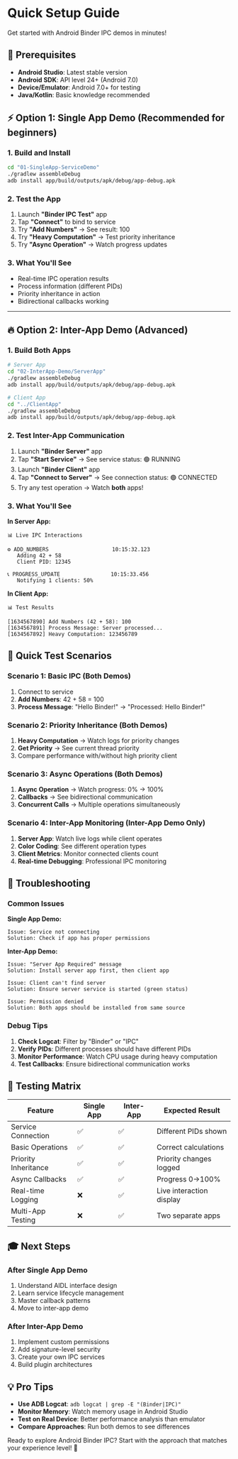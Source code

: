 # Quick Setup Guide

Get started with Android Binder IPC demos in minutes!

## 🚀 Prerequisites

- **Android Studio**: Latest stable version
- **Android SDK**: API level 24+ (Android 7.0)
- **Device/Emulator**: Android 7.0+ for testing
- **Java/Kotlin**: Basic knowledge recommended

## ⚡ Option 1: Single App Demo (Recommended for beginners)

### 1. Build and Install
```bash
cd "01-SingleApp-ServiceDemo"
./gradlew assembleDebug
adb install app/build/outputs/apk/debug/app-debug.apk
```

### 2. Test the App
1. Launch **"Binder IPC Test"** app
2. Tap **"Connect"** to bind to service
3. Try **"Add Numbers"** → See result: 100
4. Try **"Heavy Computation"** → Test priority inheritance
5. Try **"Async Operation"** → Watch progress updates

### 3. What You'll See
- Real-time IPC operation results
- Process information (different PIDs)
- Priority inheritance in action
- Bidirectional callbacks working

---

## 🔥 Option 2: Inter-App Demo (Advanced)

### 1. Build Both Apps
```bash
# Server App
cd "02-InterApp-Demo/ServerApp"
./gradlew assembleDebug
adb install app/build/outputs/apk/debug/app-debug.apk

# Client App  
cd "../ClientApp"
./gradlew assembleDebug
adb install app/build/outputs/apk/debug/app-debug.apk
```

### 2. Test Inter-App Communication
1. Launch **"Binder Server"** app
2. Tap **"Start Service"** → See service status: 🟢 RUNNING
3. Launch **"Binder Client"** app  
4. Tap **"Connect to Server"** → See connection status: 🟢 CONNECTED
5. Try any test operation → Watch **both** apps!

### 3. What You'll See

**In Server App:**
```
📊 Live IPC Interactions

⚙️ ADD_NUMBERS                    10:15:32.123
   Adding 42 + 58
   Client PID: 12345

📞 PROGRESS_UPDATE                10:15:33.456
   Notifying 1 clients: 50%
```

**In Client App:**
```
📊 Test Results

[1634567890] Add Numbers (42 + 58): 100
[1634567891] Process Message: Server processed...
[1634567892] Heavy Computation: 123456789
```

## 🎯 Quick Test Scenarios

### Scenario 1: Basic IPC (Both Demos)
1. Connect to service
2. **Add Numbers**: 42 + 58 = 100
3. **Process Message**: "Hello Binder!" → "Processed: Hello Binder!"

### Scenario 2: Priority Inheritance (Both Demos)
1. **Heavy Computation** → Watch logs for priority changes
2. **Get Priority** → See current thread priority
3. Compare performance with/without high priority client

### Scenario 3: Async Operations (Both Demos)
1. **Async Operation** → Watch progress: 0% → 100%
2. **Callbacks** → See bidirectional communication
3. **Concurrent Calls** → Multiple operations simultaneously

### Scenario 4: Inter-App Monitoring (Inter-App Demo Only)
1. **Server App**: Watch live logs while client operates
2. **Color Coding**: See different operation types
3. **Client Metrics**: Monitor connected clients count
4. **Real-time Debugging**: Professional IPC monitoring

## 🔧 Troubleshooting

### Common Issues

**Single App Demo:**
```
Issue: Service not connecting
Solution: Check if app has proper permissions
```

**Inter-App Demo:**
```
Issue: "Server App Required" message
Solution: Install server app first, then client app

Issue: Client can't find server
Solution: Ensure server service is started (green status)

Issue: Permission denied
Solution: Both apps should be installed from same source
```

### Debug Tips

1. **Check Logcat**: Filter by "Binder" or "IPC"
2. **Verify PIDs**: Different processes should have different PIDs
3. **Monitor Performance**: Watch CPU usage during heavy computation
4. **Test Callbacks**: Ensure bidirectional communication works

## 📱 Testing Matrix

| Feature | Single App | Inter-App | Expected Result |
|---------|------------|-----------|-----------------|
| Service Connection | ✅ | ✅ | Different PIDs shown |
| Basic Operations | ✅ | ✅ | Correct calculations |
| Priority Inheritance | ✅ | ✅ | Priority changes logged |
| Async Callbacks | ✅ | ✅ | Progress 0→100% |
| Real-time Logging | ❌ | ✅ | Live interaction display |
| Multi-App Testing | ❌ | ✅ | Two separate apps |

## 🎓 Next Steps

### After Single App Demo
1. Understand AIDL interface design
2. Learn service lifecycle management  
3. Master callback patterns
4. Move to inter-app demo

### After Inter-App Demo
1. Implement custom permissions
2. Add signature-level security
3. Create your own IPC services
4. Build plugin architectures

## 💡 Pro Tips

- **Use ADB Logcat**: `adb logcat | grep -E "(Binder|IPC)"`
- **Monitor Memory**: Watch memory usage in Android Studio
- **Test on Real Device**: Better performance analysis than emulator
- **Compare Approaches**: Run both demos to see differences

Ready to explore Android Binder IPC? Start with the approach that matches your experience level! 🚀
